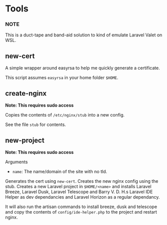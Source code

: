 Tools
=====


### NOTE
This is a duct-tape and band-aid solution to kind of emulate Laravel Valet on WSL.


## new-cert
A simple wrapper around easyrsa to help me quickly generate a certificate.

This script assumes `easyrsa` in your home folder `$HOME`.

## create-nginx
**Note: This requires sudo access**

Copies the contents of `/etc/nginx/stub` into a new config.

See the file `stub` for contents.

## new-project
**Note: This requires sudo access**

Arguments
- `name`: The name/domain of the site with no tld.

Generates the cert using `new-cert`.
Creates the new nginx config using the stub.
Creates a new Laravel project in `$HOME/<name>` and installs Laravel Breeze, Laravel Dusk, Laravel Telescope and Barry V. D. H.s Laravel IDE Helper as dev dependancies and Laravel Horizon as a regular dependancy.

It will also run the artisan commands to install breeze, dusk and telescope and copy the contents of `config/ide-helper.php` to the project and restart nginx.
